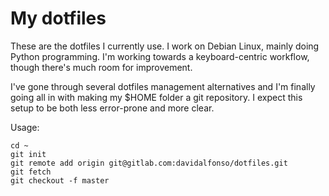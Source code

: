 My dotfiles
===========

These are the dotfiles I currently use. I work on Debian Linux, mainly doing Python programming. I'm working towards a keyboard-centric workflow, though there's much room for improvement.

I've gone through several dotfiles management alternatives and I'm finally going all in with making my $HOME folder a git repository. I expect this setup to be both less error-prone and more clear.

Usage:

    cd ~
    git init
    git remote add origin git@gitlab.com:davidalfonso/dotfiles.git
    git fetch
    git checkout -f master

